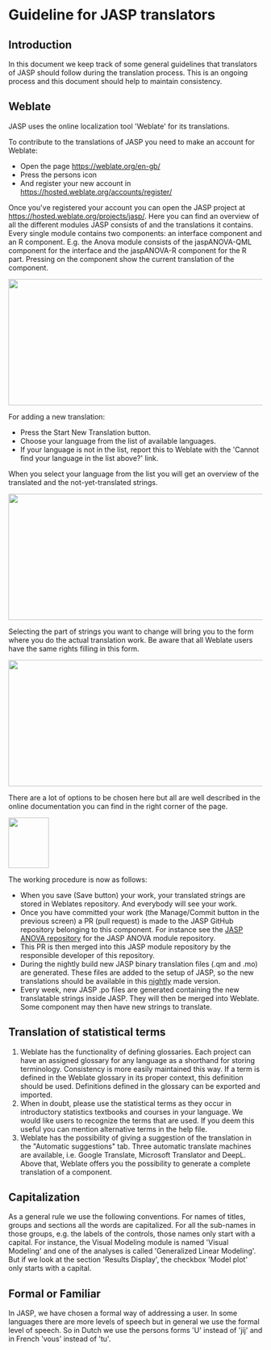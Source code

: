 # Guideline for JASP translators

## Introduction
In this document we keep track of some general guidelines that translators of JASP should follow during the translation process.
This is an ongoing process and this document should help to maintain consistency.

## Weblate
JASP uses the online localization tool 'Weblate' for its translations.

To contribute to the translations of JASP you need to make an account for Weblate:

* Open the page https://weblate.org/en-gb/
* Press the persons icon
* And register your new account in https://hosted.weblate.org/accounts/register/

Once you've registered your account you can open the JASP project at <https://hosted.weblate.org/projects/jasp/>.
Here you can find an overview of all the different modules JASP consists of and the translations it contains.
Every single module contains two components: an interface component and an R component.
E.g. the Anova module consists of the jaspANOVA-QML component for the interface and the jaspANOVA-R component for the R part.
Pressing on the component show the current translation of the component.

<img src="https://static.jasp-stats.org/images/Weblate-component.png" width="800" height="250" />

For adding a new translation:

* Press the Start New Translation button.
* Choose your language from the list of available languages.
* If your language is not in the list, report this to Weblate with the 'Cannot find your language in the list above?' link.


When you select your language from the list you will get an overview of the translated and the not-yet-translated strings.

<img src="https://static.jasp-stats.org/images/Weblate-Chosen-Dutch.png" width="800" height="250" />

Selecting the part of strings you want to change will bring you to the form where you do the actual translation work.
Be aware that all Weblate users have the same rights filling in this form.

<img src="https://static.jasp-stats.org/images/Weblate-Dutch.png" width="800" height="250" />

There are a lot of options to be chosen here but all are well described in the online documentation you can find in the right corner of the page.

<img src="https://static.jasp-stats.org/images/Weblate-Documentation.png" width="80" height="100" />

The working procedure is now as follows:

* When you save (Save button) your work, your translated strings are stored in Weblates repository.
  And everybody will see your work.
* Once you have committed your work (the Manage/Commit button in the previous screen) a PR (pull request) is made to the JASP GitHub repository belonging to this component.
  For instance see the [JASP ANOVA repository](https://github.com/jasp-stats/jaspAnova) for the JASP ANOVA module repository.
* This PR is then merged into this JASP module repository by the responsible developer of this repository.
* During the nightly build new JASP binary translation files (.qm and .mo) are generated.
  These files are added to the setup of JASP, so the new translations should be available in this [nightly](http://static.jasp-stats.org/Nightlies/) made version.
* Every week, new JASP .po files are generated containing the new translatable strings inside JASP.
  They will then be merged into Weblate.
  Some component may then have new strings to translate.

## Translation of statistical terms
1. Weblate has the functionality of defining glossaries.
   Each project can have an assigned glossary for any language as a shorthand for storing terminology.
   Consistency is more easily maintained this way.
   If a term is defined in the Weblate glossary in its proper context, this definition should be used.
   Definitions defined in the glossary can be exported and imported.
2. When in doubt, please use the statistical terms as they occur in introductory statistics textbooks and courses in your language.
   We would like users to recognize the terms that are used.
   If you deem this useful you can mention alternative terms in the help file.
3. Weblate has the possibility of giving a suggestion of the translation in the "Automatic suggestions" tab.
   Three automatic translate machines are available, i.e. Google Translate, Microsoft Translator and DeepL.
   Above that, Weblate offers you the possibility to generate a complete translation of a component.

## Capitalization
As a general rule we use the following conventions.
For names of titles, groups and sections all the words are capitalized.
For all the sub-names in those groups, e.g. the labels of the controls, those names only start with a capital.
For instance, the Visual Modeling module is named 'Visual Modeling' and one of the analyses is called 'Generalized Linear Modeling'.
But if we look at the section 'Results Display', the checkbox 'Model plot' only starts with a capital.

## Formal or Familiar 
In JASP, we have chosen a formal way of addressing a user.
In some languages there are more levels of speech but in general we use the formal level of speech.
So in Dutch we use the persons forms 'U' instead of 'jij' and in French 'vous' instead of 'tu'.
